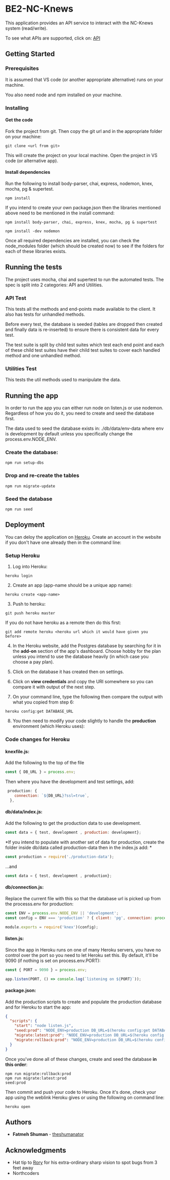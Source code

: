 # BE2-NC-Knews

This application provides an API service to interact with the NC-Knews system (read/write). 

To see what APIs are supported, click on: [API](https://shumanator-nc-knews.herokuapp.com/api)

## Getting Started

### Prerequisites

It is assumed that VS code (or another appropriate alternative) runs on your machine. 

You also need node and npm installed on your machine.

### Installing

#### Get the code

Fork the project from git. Then copy the git url and in the appropriate folder on your machine:

```
git clone <url from git>
```
This will create the project on your local machine. Open the project in VS code (or alternative app).

#### Install dependencies

Run the following to install body-parser, chai, express, nodemon, knex, mocha, pg & supertest. 

```
npm install 
```

If you intend to create your own package.json then the libraries mentioned above need to be mentioned in the install command:

```
npm install body-parser, chai, express, knex, mocha, pg & supertest

npm install -dev nodemon
```
Once all required dependencies are installed, you can check the node_modules folder (which should be created now) to see if the folders for each of these libraries exists.

## Running the tests

The project uses mocha, chai and supertest to run the automated tests. The spec is split into 2 categories: API and Utilities.

### API Test

This tests all the methods and end-points made available to the client. It also has tests for unhandled methods. 

Before every test, the database is seeded (tables are dropped then created and finally data is re-inserted) to ensure there is consistent data for every test.

The test suite is split by child test suites which test each end point and each of these child test suites have their child test suites to cover each handled method and one unhandled method. 

### Utilities Test

This tests the util methods used to manipulate the data.

## Running the app

In order to run the app you can either run node on listen.js or use nodemon. Regardless of how you do it, you need to create and seed the database first. 

The data used to seed the database exists in: ./db/data/env-data where env is development by default unless you specifically change the process.env.NODE_ENV.

### Create the database:

```
npm run setup-dbs
```
### Drop and re-create the tables

```
npm run migrate-update
```
### Seed the database

```
npm run seed
```

## Deployment

You can deloy the application on [Heroku](http://heroku.com). Create an account in the website if you don't have one already then in the command line:

### Setup Heroku

1. Log into Heroku:
```
heroku login
```

2. Create an app (app-name should be a unique app name):
```
heroku create <app-name>
```

3. Push to heroku:
```
git push heroku master
```
If you do not have heroku as a remote then do this first:
```
git add remote heroku <heroku url which it would have given you before>
```

4. In the Heroku website, add the Postgres database by searching for it in the **add-on** section of the app's dashboard. Choose hobby for the plan unless you intend to use the database heavily (in which case you choose a pay plan).

5. Click on the database it has created then on settings.

6. Click on **view credentials** and copy the URI somewhere so you can compare it with output of the next step.

7. On your command line, type the following then compare the output with what you copied from step 6:
```
heroku config:get DATABASE_URL
```

8. You then need to modify your code slightly to handle the **production** environment (which Heroku uses):

### Code changes for Heroku

#### knexfile.js:

Add the following to the top of the file

```js
const { DB_URL } = process.env;
````

Then where you have the development and test settings, add:

```js
 production: {
    connection: `${DB_URL}?ssl=true`,
  },
```

#### db/data/index.js:

Add the following to get the production data to use development. 

```js
const data = { test, development , production: development};
```
*If you intend to populate with another set of data for production, create the folder inside db/data called production-data then in the index.js add: *
```js
const production = require('./production-data');
```
...and
```js
const data = { test, development , production};
```


#### db/connection.js:

Replace the current file with this so that the database url is picked up from the processs.env for production:

```js
const ENV = process.env.NODE_ENV || 'development';
const config = ENV === 'production' ? { client: 'pg', connection: process.env.DATABASE_URL } : require('../knexfile');

module.exports = require('knex')(config);

```

#### listen.js:
Since the app in Heroku runs on one of many Heroku servers, you have no control over the port so you need to let Heroku set this. By default, it'll be 9090 (if nothing is set on process.env.PORT):

```js
const { PORT = 9090 } = process.env;

app.listen(PORT, () => console.log(`listening on ${PORT}`));

```

#### package.json:
Add the production scripts to create and populate the production database and for Heroku to start the app:

```json
{
  "scripts": {
    "start": "node listen.js",
    "seed:prod": "NODE_ENV=production DB_URL=$(heroku config:get DATABASE_URL) knex seed:run",
    "migrate:latest:prod": "NODE_ENV=production DB_URL=$(heroku config:get DATABASE_URL) knex migrate:latest",
    "migrate:rollback:prod": "NODE_ENV=production DB_URL=$(heroku config:get DATABASE_URL) knex migrate:rollback",
  }
}
```

Once you've done all of these changes, create and seed the database **in this order**:

```
npm run migrate:rollback:prod
npm run migrate:latest:prod
seed:prod
```

Then commit and push your code to Heroku. Once it's done, check your app using the weblink Heroku gives or using the following on command line:

```
heroku open
```

## Authors

* **Fatmeh Shuman** - [theshumanator](https://github.com/theshumanator)


## Acknowledgments

* Hat tip to [Rory](https://github.com/resmithers) for his extra-ordinary sharp vision to spot bugs from 3 feet away
* Northcoders